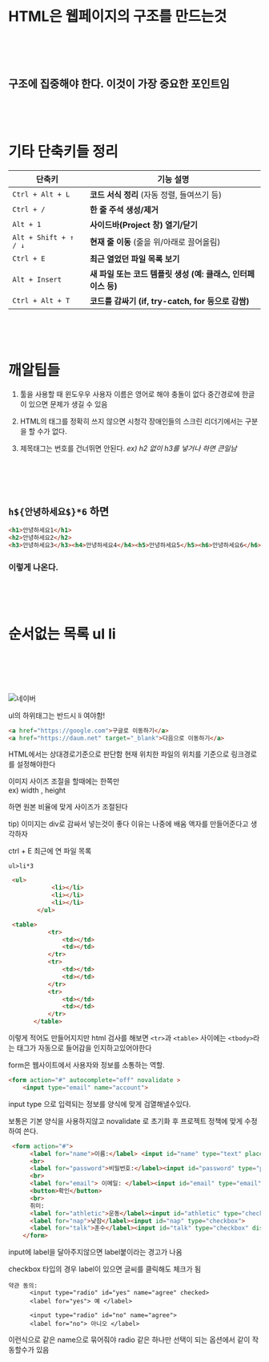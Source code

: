 

# HTML은 웹페이지의 구조를 만드는것

<div style="margin-top:100px;"> </div>

 ## 구조에 집중해야 한다. 이것이 가장 중요한 포인트임


<div style="margin-top:100px;"> </div>



  # 기타 단축키들 정리

| 단축키 | 기능 설명 |
|--------|-----------|
| `Ctrl + Alt + L` | **코드 서식 정리** (자동 정렬, 들여쓰기 등) |
| `Ctrl + /` | **한 줄 주석 생성/제거** |
| `Alt + 1` | **사이드바(Project 창) 열기/닫기** |
| `Alt + Shift + ↑ / ↓` | **현재 줄 이동** (줄을 위/아래로 끌어올림) |
| `Ctrl + E` | **최근 열었던 파일 목록 보기** |
| `Alt + Insert` | **새 파일 또는 코드 템플릿 생성 (예: 클래스, 인터페이스 등)** |
| `Ctrl + Alt + T` | **코드를 감싸기 (if, try-catch, for 등으로 감쌈)** |

<div style="margin-top:100px;"> </div>

# 깨알팁들

1. 툴을 사용할 때 윈도우우 사용자 이름은 영어로 해야 충돌이 없다 중간경로에 한글이 있으면 문제가 생길 수 있음


2. HTML의 태그를 정확히 쓰지 않으면
시청각 장애인들의 스크린 리더기에서는 구분을 할 수가 없다.

3. 제목태그는 번호를 건너뛰면 안된다. *ex) h2 없이 h3를 넣거나 하면 큰일남*

<div style="margin-top:100px;"> </div>


 ##  `h${안녕하세요$}*6` 하면


``` html
<h1>안녕하세요1</h1>
<h2>안녕하세요2</h2>
<h3>안녕하세요3</h3><h4>안녕하세요4</h4><h5>안녕하세요5</h5><h6>안녕하세요6</h6>
```
### 이렇게 나온다.
<div style="margin-top:100px;"> </div>

# 순서없는 목록 ul li

<div style="margin-top:100px;"> </div>

![네이버]("./img/naver.png")









ul의 하위태그는 반드시 li 여야함!


``` html
<a href="https://google.com">구글로 이동하기</a>
<a href="https://daum.net" target="_blank">다음으로 이동하기</a>    
```



HTML에서는 상대경로기준으로 판단함 현재 위치한 파일의 위치를 기준으로 링크경로를 설정해야한다


이미지 사이즈 조절을 할때에는 한쪽만
<br>ex) width , height
<p>하면 원본 비율에 맞게 사이즈가 조절된다

tip) 이미지는 div로 감싸서 넣는것이 좋다 이유는 나중에 배움 액자를 만들어준다고 생각하자

ctrl + E 최근에 연 파일 목록

`ul>li*3`
``` html
 <ul>
            <li></li>
            <li></li>
            <li></li>
        </ul>
 ```

 ``` html
  <table>
            <tr>
                <td></td>
                <td></td>
            </tr>
            <tr>
                <td></td>
                <td></td>
            </tr>
            <tr>
                <td></td>
                <td></td>
            </tr>
        </table>
 ```

 이렇게 적어도 만들어지지만 html 검사를 해보면 `<tr>`과 `<table>` 사이에는 `<tbody>`라는 태그가 자동으로 들어감을 인지하고있어야한다 


form은 웹사이트에서 사용자와 정보를 소통하는 역할.


``` html
<form action="#" autocomplete="off" novalidate >
    <input type="email" name="account">
```
input type 으로 입력되는 정보를 양식에 맞게 검열해낼수있다.

보통은 기본 양식을 사용하지않고 novalidate
로 초기화 후 프로젝트 정책에 맞게 수정하여 쓴다.


```html
 <form action="#">
      <label for="name">이름:</label> <input id="name" type="text" placeholder="이름을 입력하세요." value="김똘똘" disabled>
      <br>
      <label for="password">비밀번호:</label><input id="password" type="password" maxlength="8">
      <br>
      <label for="email"> 이메일: </label><input id="email" type="email" >
      <button>확인</button>
      <br>
      취미:
      <label for="athletic">운동</label><input id="athletic" type="checkbox" checked> 
      <label for="nap">낮잠</label><input id="nap" type="checkbox">
      <label for="talk">훈수</label><input id="talk" type="checkbox" disabled>
    </form>
```

input에 label을 달아주지않으면 label붙이라는 경고가 나옴

checkbox 타입의 경우 label이 있으면 글씨를 클릭해도 체크가 됨


```
약관 동의:
      <input type="radio" id="yes" name="agree" checked>
      <label for="yes"> 예 </label>

      <input type="radio" id="no" name="agree">
      <label for="no"> 아니오 </label>
 ```

이런식으로 같은 name으로 묶어줘야 radio 같은 하나만 선택이 되는 옵션에서 같이 작동할수가 있음